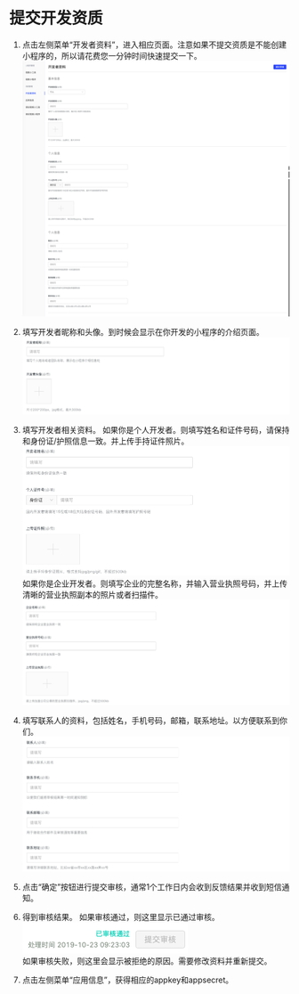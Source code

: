 # 提交开发资质

1. 点击左侧菜单“开发者资料”，进入相应页面。注意如果不提交资质是不能创建小程序的，所以请花费您一分钟时间快速提交一下。  
![](./image/Xnip2019-10-25_19-11-00.png)  
2. 填写开发者昵称和头像。到时候会显示在你开发的小程序的介绍页面。  
![](./image/Xnip2019-10-25_10-52-42.png)  
3. 填写开发者相关资料。
如果你是个人开发者。则填写姓名和证件号码，请保持和身份证/护照信息一致。并上传手持证件照片。  
![](./image/Xnip2019-10-25_10-58-31.png)  
如果你是企业开发者。则填写企业的完整名称，并输入营业执照号码，并上传清晰的营业执照副本的照片或者扫描件。  
![](./image/Xnip2019-10-25_16-10-07.png)  

5. 填写联系人的资料，包括姓名，手机号码，邮箱，联系地址。以方便联系到你们。  
![](./image/Xnip2019-10-25_16-21-48.png)  

6. 点击“确定”按钮进行提交审核，通常1个工作日内会收到反馈结果并收到短信通知。  

7. 得到审核结果。
如果审核通过，则这里显示已通过审核。  
![](./image/Xnip2019-10-25_16-23-51.png)  
如果审核失败，则这里会显示被拒绝的原因。需要修改资料并重新提交。 
8. 点击左侧菜单“应用信息”，获得相应的appkey和appsecret。